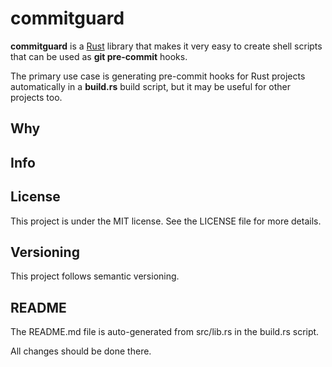 # commitguard

**commitguard** is a [Rust](https://rust-lang.org) library that makes it very easy to create
shell scripts that can be used as **git pre-commit** hooks.

The primary use case is generating pre-commit hooks for Rust projects automatically in a
**build.rs** build script,
but it may be useful for other projects too.

## Why

## Info

## License

This project is under the MIT license.
See the LICENSE file for more details.

## Versioning

This project follows semantic versioning.

## README

The README.md file is auto-generated from src/lib.rs in the build.rs script.

All changes should be done there.
